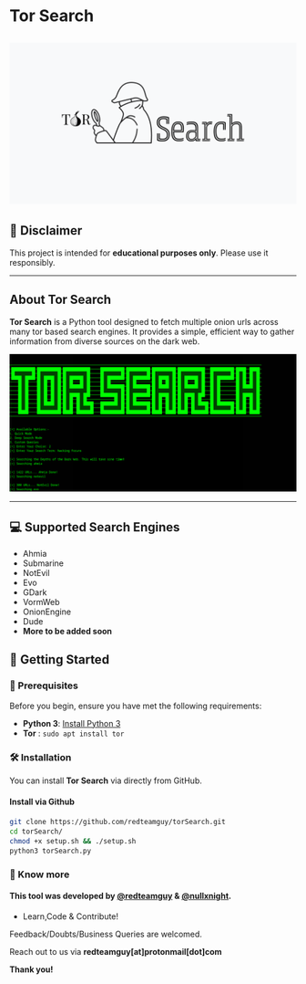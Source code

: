 # Tor Search

## ![ProjectLogo](assets/Logo.png)

## **🚨 Disclaimer**

This project is intended for **educational purposes only**. Please use it responsibly.

---

## About Tor Search

**Tor Search** is a Python tool designed to fetch multiple onion urls across many tor based search engines. It provides a simple, efficient way to gather information from diverse sources on the dark web.

![Project Screenshot](assets/display.png)

---

## 💻 Supported Search Engines

- Ahmia
- Submarine
- NotEvil
- Evo
- GDark
- VormWeb
- OnionEngine
- Dude
- **More to be added soon**

## 🚀 Getting Started

### 🧠 Prerequisites

Before you begin, ensure you have met the following requirements:

- **Python 3**: [Install Python 3](https://www.python.org/download/releases/3.0/)
- **Tor** : `sudo apt install tor`

### 🛠️ Installation

You can install **Tor Search** via directly from GitHub.

#### Install via Github

```bash
git clone https://github.com/redteamguy/torSearch.git
cd torSearch/
chmod +x setup.sh && ./setup.sh
python3 torSearch.py
```

### 📱 Know more

#### This tool was developed by [@redteamguy](https://github.com/redteamguy) & [@nullxnight](https://github.com/nullxnight).

- Learn,Code & Contribute!

Feedback/Doubts/Business Queries are welcomed.

Reach out to us via **redteamguy[at]protonmail[dot]com**

**Thank you!**
